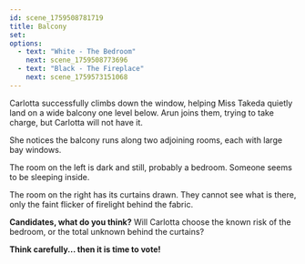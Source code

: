 ```yaml
---
id: scene_1759508781719
title: Balcony
set:
options:
  - text: "White - The Bedroom"
    next: scene_1759508773696
  - text: "Black - The Fireplace"
    next: scene_1759573151068
---
```


Carlotta successfully climbs down the window, helping Miss Takeda quietly land on a wide balcony one level below.
Arun joins them, trying to take charge, but Carlotta will not have it.

She notices the balcony runs along two adjoining rooms, each with large bay windows.

The room on the left is dark and still, probably a bedroom. Someone seems to be sleeping inside.

The room on the right has its curtains drawn. They cannot see what is there, only the faint flicker of firelight behind the fabric.

**Candidates, what do you think?**
Will Carlotta choose the known risk of the bedroom, or the total unknown behind the curtains?

**Think carefully... then it is time to vote!**